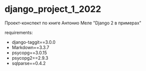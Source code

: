 # django_project_1_2022
Проект-конспект по книге Антонио Меле "Django 2 в примерах"

requirements:

* django-taggit==3.0.0
* Markdown==3.3.7
* psycopg==3.0.15
* psycopg2==2.9.3
* sqlparse==0.4.2

